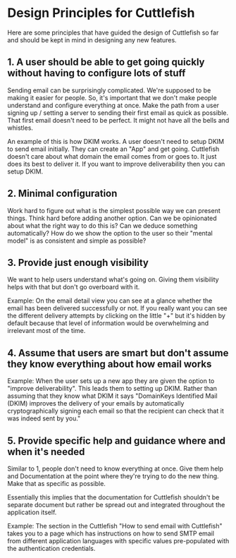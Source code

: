 # Design Principles for Cuttlefish

Here are some principles that have guided the design of Cuttlefish so far and should be kept
in mind in designing any new features.

## 1. A user should be able to get going quickly without having to configure lots of stuff

Sending email can be surprisingly complicated. We're supposed to be making it easier
for people. So, it's important that we don't make people understand and configure
everything at once. Make the path from a user signing up / setting a server to sending
their first email as quick as possible. That first email doesn't need to be perfect.
It might not have all the bells and whistles.

An example of this is how DKIM works. A user doesn't need to setup DKIM to send email initially.
They can create an "App" and get going. Cuttlefish doesn't care about what domain the email
comes from or goes to. It just does its best to deliver it. If you want to improve
deliverability then you can setup DKIM.

## 2. Minimal configuration

Work hard to figure out what is the simplest possible way we can present things.
Think hard before adding another option. Can we be opinionated about what the right
way to do this is? Can we deduce something automatically? How do we show the
option to the user so their "mental model" is as consistent and simple as
possible?

## 3. Provide just enough visibility

We want to help users understand what's going on. Giving them visibility helps
with that but don't go overboard with it.

Example: On the email detail view you can see at a glance whether the email has been delivered
successfully or not. If you really want you can see the different delivery attempts by
clicking on the little "+" but it's hidden by default because that level of information
would be overwhelming and irrelevant most of the time.

## 4. Assume that users are smart but don't assume they know everything about how email works

Example: When the user sets up a new app they are given the option to "improve deliverability".
This leads them to setting up DKIM. Rather than assuming that they know what DKIM it
says "DomainKeys Identified Mail (DKIM) improves the delivery of your emails by
automatically cryptographically signing each email so that the recipient can check
that it was indeed sent by you."

## 5. Provide specific help and guidance where and when it's needed

Similar to 1, people don't need to know everything at once. Give them help and Documentation
at the point where they're trying to do the new thing. Make that as specific as possible.

Essentially this implies that the documentation for Cuttlefish shouldn't be separate
document but rather be spread out and integrated throughout the application itself.

Example: The section in the Cuttlefish "How to send email with Cuttlefish" takes you to
a page which has instructions on how to send SMTP email from different application
languages with specific values pre-populated with the authentication credentials.
